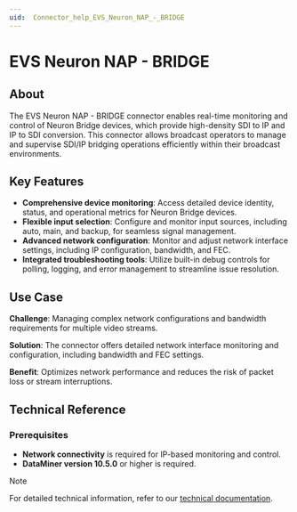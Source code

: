 ```yaml
---
uid:  Connector_help_EVS_Neuron_NAP_-_BRIDGE
---
```


# EVS Neuron NAP - BRIDGE

## About

The EVS Neuron NAP - BRIDGE connector enables real-time monitoring and control of Neuron Bridge devices, which provide high-density SDI to IP and IP to SDI conversion. This connector allows broadcast operators to manage and supervise SDI/IP bridging operations efficiently within their broadcast environments.

## Key Features

- **Comprehensive device monitoring**: Access detailed device identity, status, and operational metrics for Neuron Bridge devices.
- **Flexible input selection**: Configure and monitor input sources, including auto, main, and backup, for seamless signal management.
- **Advanced network configuration**: Monitor and adjust network interface settings, including IP configuration, bandwidth, and FEC.
- **Integrated troubleshooting tools**: Utilize built-in debug controls for polling, logging, and error management to streamline issue resolution.

## Use Case

**Challenge**: Managing complex network configurations and bandwidth requirements for multiple video streams.

**Solution**: The connector offers detailed network interface monitoring and configuration, including bandwidth and FEC settings.

**Benefit**: Optimizes network performance and reduces the risk of packet loss or stream interruptions.

## Technical Reference

### Prerequisites

- **Network connectivity** is required for IP-based monitoring and control.
- **DataMiner version 10.5.0** or higher is required.

> [!NOTE]
> For detailed technical information, refer to our [technical documentation](xref:Connector_help_EVS_Neuron_NAP_-_BRIDGE_Technical).